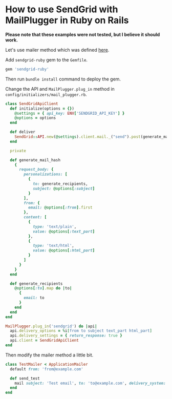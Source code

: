 # How to use SendGrid with MailPlugger in Ruby on Rails

**Please note that these examples were not tested, but I believe it should work.**

Let's use mailer method which was defined [here](https://github.com/MailToolbox/mail_plugger/blob/main/docs/usage_in_ruby_on_rails.md).

Add `sendgrid-ruby` gem to the `Gemfile`.

```ruby
gem 'sendgrid-ruby'
```

Then run `bundle install` command to deploy the gem.

Change the API and `MailPlugger.plug_in` method in `config/initializers/mail_plugger.rb`.

```ruby
class SendGridApiClient
  def initialize(options = {})
    @settings = { api_key: ENV['SENDGRID_API_KEY'] }
    @options = options
  end

  def deliver
    SendGrid::API.new(@settings).client.mail._("send").post(generate_mail_hash)
  end

  private

  def generate_mail_hash
    {
      request_body: {
        personalizations: [
          {
            to: generate_recipients,
            subject: @options[:subject]
          }
        ],
        from: {
          email: @options[:from].first
        },
        content: [
          {
            type: 'text/plain',
            value: @options[:text_part]
          },
          {
            type: 'text/html',
            value: @options[:html_part]
          }
        ]
      }
    }
  end

  def generate_recipients
    @options[:to].map do |to|
      {
        email: to
      }
    end
  end
end

MailPlugger.plug_in('sendgrid') do |api|
  api.delivery_options = %i[from to subject text_part html_part]
  api.delivery_settings = { return_response: true }
  api.client = SendGridApiClient
end
```

Then modify the mailer method a little bit.

```ruby
class TestMailer < ApplicationMailer
  default from: 'from@example.com'

  def send_test
    mail subject: 'Test email', to: 'to@example.com', delivery_system: 'sendgrid'
  end
end
```
